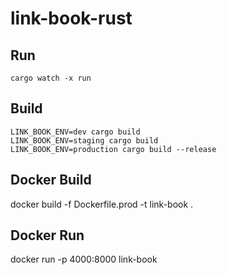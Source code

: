 # link-book-rust
## Run
```
cargo watch -x run
```

## Build
```
LINK_BOOK_ENV=dev cargo build
LINK_BOOK_ENV=staging cargo build
LINK_BOOK_ENV=production cargo build --release
```

## Docker Build
docker build -f Dockerfile.prod -t link-book .

## Docker Run
docker run -p 4000:8000 link-book
